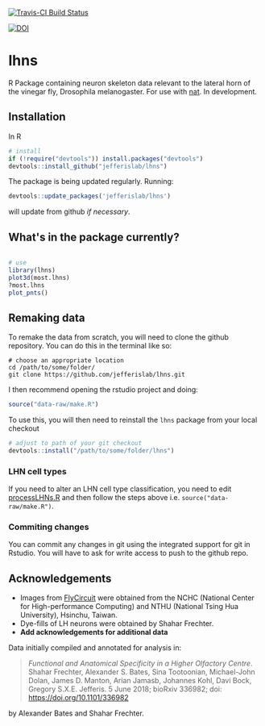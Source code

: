 [![Travis-CI Build Status](https://travis-ci.org/jefferislab/lhns.svg?branch=master)](https://travis-ci.org/jefferislab/lhns)

[![DOI](https://zenodo.org/badge/130757017.svg)](https://zenodo.org/badge/latestdoi/130757017)

# lhns
R Package containing neuron skeleton data relevant to the lateral horn of the vinegar fly, Drosophila melanogaster. For use with [nat](https://github.com/jefferis/rcatmaid). In development.


## Installation

In R
```r
# install
if (!require("devtools")) install.packages("devtools")
devtools::install_github("jefferislab/lhns")
```

The package is being updated regularly. Running:

```r
devtools::update_packages('jefferislab/lhns')
```
will update from github *if necessary*.

## What's in the package currently?
```r

# use
library(lhns)
plot3d(most.lhns)
?most.lhns
plot_pnts()
```

## Remaking data

To remake the data from scratch, you will need to clone the github repository. You can do this in the terminal like so:

```
# choose an appropriate location
cd /path/to/some/folder/
git clone https://github.com/jefferislab/lhns.git
```

I then recommend opening the rstudio project and doing:

```r
source("data-raw/make.R")
```

To use this, you will then need to reinstall the `lhns` package from your local checkout 

```r
# adjust to path of your git checkout
devtools::install("/path/to/some/folder/lhns")
```
### LHN cell types
If you need to alter an LHN cell type classification, you need to edit
[processLHNs.R](data-raw/processLHNs.R) and then follow the steps above i.e. 
`source("data-raw/make.R")`. 
### Commiting changes

You can commit any changes in git using the integrated support for git in Rstudio. You will have to ask for write access to push to the github repo.

## Acknowledgements
* Images from [FlyCircuit](http://flycircuit.tw) were obtained from the NCHC (National Center for High-performance Computing) and NTHU (National Tsing Hua University), Hsinchu, Taiwan.
* Dye-fills of LH neurons were obtained by Shahar Frechter.
* **Add acknowledgements for additional data**

Data initially compiled and annotated for analysis in:


> *Functional and Anatomical Specificity in a Higher Olfactory Centre*.
> Shahar Frechter, Alexander S. Bates, Sina Tootoonian, Michael-John Dolan, James D. Manton, Arian Jamasb, Johannes Kohl, Davi Bock, Gregory S.X.E. Jefferis.
> 5 June 2018; bioRxiv 336982; doi: https://doi.org/10.1101/336982


by Alexander Bates and Shahar Frechter. 

